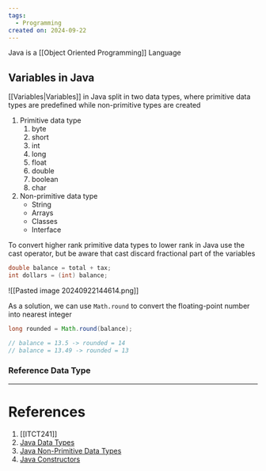 ```yaml
---
tags:
  - Programming
created on: 2024-09-22
---
```


Java is a [[Object Oriented Programming]] Language

## Variables in Java
[[Variables|Variables]] in Java split in two data types, where primitive data types are predefined while non-primitive types are created

1. Primitive data type
	1. byte
	2. short
	3. int
	4. long
	5. float
	6. double
	7. boolean
	8. char
2. Non-primitive data type
	- String
	- Arrays
	- Classes
	- Interface

To convert higher rank primitive data types to lower rank in Java use the cast operator, but be aware that cast discard fractional part of the variables
```Java
double balance = total + tax;
int dollars = (int) balance;
```

![[Pasted image 20240922144614.png]]

As a solution, we can use `Math.round` to convert the floating-point number into nearest integer
```java
long rounded = Math.round(balance);

// balance = 13.5 -> rounded = 14
// balance = 13.49 -> rounded = 13
```

### Reference Data Type


---
# References
1. [[ITCT241]]
2. [Java Data Types](https://www.w3schools.com/java/java_data_types.asp)
3. [Java Non-Primitive Data Types](https://www.w3schools.com/java/java_data_types_non-prim.asp)
4. [Java Constructors](https://www.w3schools.com/java/java_constructors.asp)